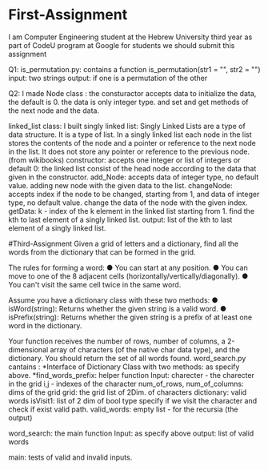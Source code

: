 # First-Assignment 
I am Computer Engineering student at the Hebrew University third year as part of CodeU program at Google for students we should submit this assignment

Q1: is_permutation.py: contains a function is_permutation(str1 = "", str2 = "") input: two strings output: if one is a permutation of the other

Q2: I made Node class : the consturactor accepts data to initialize the data, the default is 0. the data is only integer type. and set and get methods of the next node and the data.

linked_list class: I built singly linked list: Singly Linked Lists are a type of data structure. It is a type of list. In a singly linked list each node in the list stores the contents of the node and a pointer or reference to the next node in the list. It does not store any pointer or reference to the previous node. (from wikibooks) constructor: accepts one integer or list of integers or default 0: the linked list consist of the head node according to the data that given in the constructor. add_Node: accepts data of integer type, no default value. adding new node with the given data to the list. changeNode: accepts index if the node to be changed, starting from 1, and data of integer type, no default value. change the data of the node with the given index. getData: k - index of the k element in the linked list starting from 1. find the kth to last element of a singly linked list. output: list of the kth to last element of a singly linked list.

#Third-Assignment
Given a grid of letters and a dictionary, find all the words from the dictionary that can be formed in the grid. 
 
The rules for forming a word:
● You can start at any position.
● You can move to one of the 8 adjacent cells (horizontally/vertically/diagonally).
● You can't visit the same cell twice in the same word. 
 
Assume you have a dictionary class with these two methods:
● isWord(string): Returns whether the given string is a valid word.
● isPrefix(string): Returns whether the given string is a prefix of at least one word in the dictionary. 
 
Your function receives the number of rows, number of columns, a 2-dimensional array of characters (of the native char data type), and the dictionary. You should return the set of all words found. 
word_search.py cantains :
*Interface of Dictionary Class with two methods: as specify above.
*find_words_prefix: helper function
Input:
charecter - the charecter in the grid
i,j - indexes of the character
num_of_rows, num_of_columns: dims of the grid
grid: the grid list of 2Dim. of characters
dictionary: valid words
isVisit1: list of 2 dim of bool type specify if we visit the character and check if exist valid path.
valid_words: empty list - for the recursia (the output)

 word_search: the main function
 Input: as specify above
 output: list of valid words
 
 main:
 tests of valid and invalid inputs.
